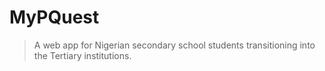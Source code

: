 # MyPQuest
> A web app for Nigerian secondary school students transitioning into the Tertiary institutions.

[Live Preview]:
https://genral-walker.github.io/quiz.github.io/
